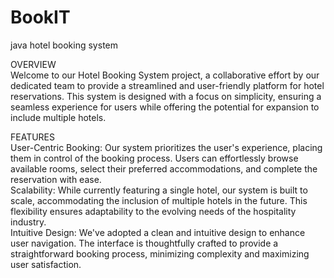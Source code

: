 # BookIT
java hotel booking system  

OVERVIEW    
Welcome to our Hotel Booking System project, a collaborative effort by our dedicated team to provide a streamlined and user-friendly platform for hotel reservations. This system is designed with a focus on simplicity, ensuring a seamless experience for users while offering the potential for expansion to include multiple hotels.  
  
FEATURES  
User-Centric Booking: Our system prioritizes the user's experience, placing them in control of the booking process. Users can effortlessly browse available rooms, select their preferred accommodations, and complete the reservation with ease.  
Scalability: While currently featuring a single hotel, our system is built to scale, accommodating the inclusion of multiple hotels in the future. This flexibility ensures adaptability to the evolving needs of the hospitality industry.  
Intuitive Design: We've adopted a clean and intuitive design to enhance user navigation. The interface is thoughtfully crafted to provide a straightforward booking process, minimizing complexity and maximizing user satisfaction.  
